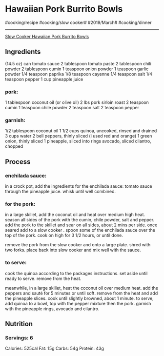 # Hawaiian Pork Burrito Bowls
#cooking/recipe #cooking/slow cooker# #2019/March# #cooking/dinner
- - - -
[Slow Cooker Hawaiian Pork Burrito Bowls](http://withsaltandwit.com/pork-burrito-bowls/)

## Ingredients
(14.5 oz) can tomato sauce
2 tablespoon tomato paste
2 tablespoon chili powder
2 tablespoon cumin
1 teaspoon onion powder
1 teaspoon garlic powder
1/4 teaspoon paprika
1/8 teaspoon cayenne
1/4 teaspoon salt
1/4 teaspoon pepper
1 cup pineapple juice
### pork:
1 tablespoon coconut oil (or olive oil)
2 lbs pork sirloin roast
2 teaspoon cumin
1 teaspoon chile powder
2 teaspoon salt
2 teaspoon pepper
### garnish:
1/2 tablespoon coconut oil
1 1/2 cups quinoa, uncooked, rinsed and drained
3 cups water
2 bell peppers, thinly sliced (i used red and orange)
1 green onion, thinly sliced
1 pineapple, sliced into rings
avocado, sliced
cilantro, chopped

## Process
### enchilada sauce:
in a crock pot, add the ingredients for the enchilada sauce: tomato sauce through the pineapple juice. whisk until well combined.

### for the pork:
in a large skillet, add the coconut oil and heat over medium high heat.
season all sides of the pork with the cumin, chile powder, salt and pepper.
add the pork to the skillet and sear on all sides, about 2 mins per side. once seared add to a slow cooker . spoon some of the enchilada sauce over the top of the pork. cook on high for 3 1/2 hours, or until done.

remove the pork from the slow cooker and onto a large plate. shred with two forks. place back into slow cooker and mix well with the sauce.

### to serve:
cook the quinoa according to the packages instructions. set aside until ready to serve. remove from the heat.

meanwhile, in a large skillet, heat the coconut oil over medium heat. add the peppers and sauté for 5 minutes or until soft. remove from the heat and add the pineapple slices. cook until slightly browned, about 1 minute.
to serve, add quinoa to a bowl, top with the pepper mixture then the pork. garnish with the pineapple rings, avocado and cilantro.

## Nutrition
### Servings: 6
Calories: 525cal
Fat: 15g
Carbs: 54g
Protein: 43g